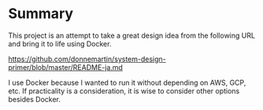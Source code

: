 # Summary
This project is an attempt to take a great design idea from the following URL and bring it to life using Docker.

https://github.com/donnemartin/system-design-primer/blob/master/README-ja.md

I use Docker because I wanted to run it without depending on AWS, GCP, etc. If practicality is a consideration, it is wise to consider other options besides Docker.
